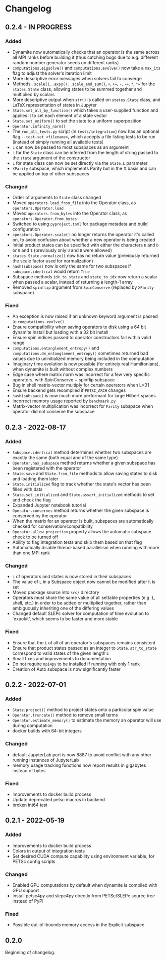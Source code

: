 
# Changelog

## 0.2.4 - IN PROGRESS

### Added
 - Dynamite now automatically checks that an operator is the same across all MPI ranks before building it (thus catching bugs due to e.g. different random number generator seeds on different ranks)
 - `computations.eigsolve()` and `computations.evolve()` now take a `max_its` flag to adjust the solver's iteration limit
 - More descriptive error messages when solvers fail to converge
 - Methods `.scale()`, `.axpy()`, `.scale_and_sum()`, `+`, `+=`, `-`, `-=`, `*`, `*=` for the `states.State` class, allowing states to be summed together and multiplied by scalars
 - More descriptive output when `str()` is called on `states.State` class, and LaTeX representation of states in Jupyter
 - `State.set_all_by_function()` which takes a user-supplied function and applies it to set each element of a state vector
 - `State.set_uniform()` to set the state to a uniform superposition
 - `Operator.infinity_norm()`
 - The `run_all_tests.py` script (in `tests/integration`) now has an optional flag `--test-set <filename>`, which accepts a file listing tests to be run (instead of simply running all available tests)
 - `L` can now be passed to most subspaces as an argument
 - `L` for the `State` class can be inferred from the length of string passed to the `state` argument of the constructor
 - `L` for state class can now be set directly via the `State.L` parameter
 - `XParity` subspace, which implements Parity but in the X basis and can be applied on top of other subspaces

### Changed
 - Order of arguments to `State` class changed
 - Moved `operators.load_from_file` into the Operator class, as `operators.Operator.load`
 - Moved `operators.from_bytes` into the Operator class, as `operators.Operator.from_bytes`
 - Switched to using `pyproject.toml` for package metadata and build configuration
 - `operators.Operator.scale()` no longer returns the operator it's called on, to avoid confusion about whether a new operator is being created
 - Initial product states can be specified with either the characters `U` and `D` or `0` and `1` (previously only `U` and `D` were allowed)
 - `states.State.normalize()` now has no return value (previously returned the scale factor used for normalization)
 - `hash(subspace)` now is only the same for two subspaces if `subspace.identical` would return `True`
 - Subspace methods `idx_to_state` and `state_to_idx` now return a scalar when passed a scalar, instead of returning a length-1 array
 - Removed `spinflip` argument from `SpinConserve` (replaced by `XParity` subspace)

### Fixed
 - An exception is now raised if an unknown keyword argument is passed to `computations.evolve()`
 - Ensure compatibility when saving operators to disk using a 64 bit dynamite install but loading with a 32 bit install
 - Ensure spin indices passed to operator constructors fall within valid range
 - `computations.entanglement_entropy()` and `computations.dm_entanglement_entropy()` sometimes returned bad values due to uninitialized memory being included in the computation
 - Imaginary time evolution is now possible (for entirely real Hamiltonians), when dynamite is built without complex numbers
 - Edge case where matrix norm was incorrect for a few very specific operators, with SpinConserve + spinflip subspace
 - Bug in shell matrix-vector multiply for certain operators when L>31
 - Ensure backend gets recompiled if `PETSC_ARCH` changes
 - `hash(subspace)` is now much more performant for large Hilbert spaces
 - Incorrect memory usage reported by `benchmark.py`
 - Matrix-vector multiplication was incorrect for `Parity` subspace when operator did not conserve the subspace

## 0.2.3 - 2022-08-17

### Added
 - `Subspace.identical` method determines whether two subspaces are exactly the same (both equal and of the same type)
 - `Operator.has_subspace` method returns whether a given subspace has been registered with the operator
 - `State.save` and `State.from_file` methods to allow saving states to disk and loading them later
 - `State.initialized` flag to track whether the state's vector has been filled with data
 - `State.set_initialized` and `State.assert_initialized` methods to set and check the flag
 - Expanded Jupyter notebook tutorial
 - `Operator.conserves` method returns whether the given subspace is conserved by the operator
 - When the matrix for an operator is built, subspaces are automatically checked for conservation/compatibility
 - `Operator.allow_projection` property allows the automatic subspace check to be turned off
 - Ability to flag integration tests and skip them based on that flag
 - Automatically disable thread-based parallelism when running with more than one MPI rank

### Changed
 - `L` of operators and states is now stored in their subspaces
 - The value of `L` in a Subspace object now cannot be modified after it is set
 - Moved package source into `src/` directory
 - Operators must share the same value of all settable properties (e.g. L, shell, etc.) in order to be added or multiplied together, rather than ambiguously inheriting one of the differing values
 - Changed default SLEPc solver for computation of time evolution to 'expokit', which seems to be faster and more stable

### Fixed
 - Ensure that the `L` of all of an operator's subspaces remains consistent
 - Ensure that product states passed as an integer to `State.str_to_state` correspond to valid states of the given length L
 - Small fixes and improvements to documentation
 - Do not require `mpi4py` to be installed if running with only 1 rank
 - Creation of Auto subspace is now significantly faster

## 0.2.2 - 2022-07-01

### Added
 - `State.project()` method to project states onto a particular spin value
 - `Operator.truncate()` method to remove small terms
 - `Operator.estimate_memory()` to estimate the memory an operator will use during computation
 - docker builds with 64-bit integers

### Changed
 - default JupyterLab port is now 8887 to avoid conflict with any other running instances of JupyterLab
 - memory usage tracking functions now report results in gigabytes instead of bytes

### Fixed
 - Improvements to docker build process
 - Update deprecated petsc macros in backend
 - broken int64 test

## 0.2.1 - 2022-05-19

### Added

 - Improvements to docker build process
 - Colors in output of integration tests
 - Set desired CUDA compute capability using environment variable, for PETSc config scripts

### Changed
 - Enabled GPU computations by default when dynamite is compiled with GPU support
 - Install petsc4py and slepc4py directly from PETSc/SLEPc source tree instead of PyPI

### Fixed
 - Possible out-of-bounds memory access in the Explicit subspace

## 0.2.0

Beginning of changelog.

